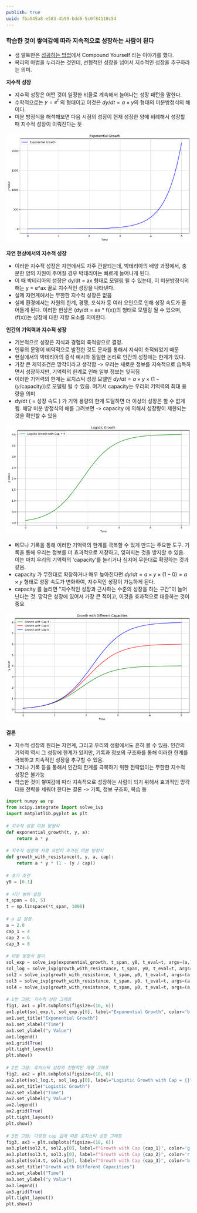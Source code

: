 ```yaml
---
publish: true
uuid: 7ba945a8-e583-4b99-bdd8-5c0f84118c54
---
```


### 학습한 것이 쌓여감에 따라 지속적으로 성장하는 사람이 된다

- 샘 알트만은 [성공하는 방법](https://blog.samaltman.com/how-to-be-successful)에서 Compound Yourself 라는 이야기를 했다.
- 복리의 마법을 누리라는 것인데, 선형적인 성장을 넘어서 지수적인 성장을 추구하라는 의미.

**지수적 성장**

- 지수적 성장은 어떤 것이 일정한 비율로 계속해서 늘어나는 성장 패턴을 말한다.
- 수학적으로는 $y = e^t$ 의 형태이고 이것은 $dy/dt = a \times y$의 형태의 미분방정식의 해이다.
- 미분 방정식을 해석해보면 다음 시점의 성장이 현재 성장한 양에 비례해서 성장할 때 지수적 성장이 이뤄진다는 뜻

![Exponential](img/grwoth/exponential.png)

**자연 현상에서의 지수적 성장**

- 이러한 지수적 성장은 자연에서도 자주 관찰되는데, 박테리아의 배양 과정에서, 충분한 양의 자원이 주어질 경우 박테리아는 빠르게 늘어나게 된다.
- 이 때 박테리아의 성장은 dy/dt = ax 형태로 모델링 될 수 있는데, 이 미분방정식의 해는 y = e^ax 꼴로 지수적인 성장을 나타낸다.
- 실제 자연계에서는 무한한 지수적 성장은 없음
- 실제 환경에서는 자원의 한계, 경쟁, 포식자 등 여러 요인으로 인해 성장 속도가 줄어들게 된다. 이러한 현상은 \(dy/dt = ax \* f(x)\)의 형태로 모델링 될 수 있으며, \(f(x)\)는 성장에 대한 저항 요소를 의미한다.

**인간의 기억력과 지수적 성장**

- 기본적으로 성장은 지식과 경험의 축적량으로 결정.
- 인류의 문명이 비약적으로 발전한 것도 문자를 통해서 지식이 축적되었기 때문
- 현실에서의 박테리아의 증식 예시와 동일한 논리로 인간의 성장에는 한계가 있다.
- 가장 큰 제약조건은 망각이라고 생각함 -> 우리는 새로운 정보를 지속적으로 습득하면서 성장하지만, 기억력의 한계로 인해 일부 정보는 잊혀짐
- 이러한 기억력의 한계는 로지스틱 성장 모델인 $dy/dt = a \times y \times (1 - (y/\text{capacity}))$로 모델링 될 수 있음. 여기서 capacity는 우리의 기억력의 최대 용량을 의미
- dy/dt ( = 성장 속도 ) 가 기억 용량의 한계 도달하면 더 이상의 성장은 할 수 없게 됨. 해당 미분 방정식의 해를 그려보면 -> capacity 에 의해서 성장량이 제한되는 것을 확인할 수 있음

![Exponential with cap](img/grwoth/logistic.png)

- 메모나 기록을 통해 이러한 기억력의 한계를 극복할 수 있게 만드는 주요한 도구. 기록을 통해 우리는 정보를 더 효과적으로 저장하고, 잊혀지는 것을 방지할 수 있음. 이는 마치 우리의 기억력의 'capacity'를 늘리거나 심지어 무한대로 확장하는 것과 같음.
- capacity 가 무한대로 확장하거나 매우 높아진다면 $dy/dt = a \times y \times ( 1 - 0) = a \times y$ 형태로 성장 속도가 변화하여, 지수적인 성장이 가능하게 된다.
- capacity 를 늘리면 "지수적인 성장과 근사하는 수준의 성장을 하는 구간"이 늘어난다는 것. 망각은 성장에 있어서 가장 큰 적이고, 이것을 효과적으로 대응하는 것이 중요

![Exponential with diffenet cap](img/grwoth/logistic_with_cap.png)

**결론**

- 지수적 성장의 원리는 자연계, 그리고 우리의 생활에서도 흔히 볼 수 있음. 인간의 기억력 역시 그 성장에 한계가 있지만, 기록과 정보의 구조화를 통해 이러한 한계를 극복하고 지속적인 성장을 추구할 수 있음.
- 그러나 기록 등을 통해서 인간의 한계를 극복하기 위한 전략없이는 무한한 지수적 성장은 불가능
- 학습한 것이 쌓여감에 따라 지속적으로 성장하는 사람이 되기 위해서 효과적인 망각 대응 전략을 세워야 한다는 결론 -> 기록, 정보 구조화, 복습 등

```python
import numpy as np
from scipy.integrate import solve_ivp
import matplotlib.pyplot as plt

# 지수적 성장 미분 방정식
def exponential_growth(t, y, a):
    return a * y

# 지수적 성장에 저항 요인이 추가된 미분 방정식
def growth_with_resistance(t, y, a, cap):
    return a * y * (1 - (y / cap))

# 초기 조건
y0 = [0.1]

# 시간 범위 설정
t_span = (0, 5)
t = np.linspace(*t_span, 1000)

# a 값 설정
a = 2.0
cap_1 = 4
cap_2 = 6
cap_3 = 8

# 미분 방정식 풀이
sol_exp = solve_ivp(exponential_growth, t_span, y0, t_eval=t, args=(a,))
sol_log = solve_ivp(growth_with_resistance, t_span, y0, t_eval=t, args=(a, cap_1))
sol2 = solve_ivp(growth_with_resistance, t_span, y0, t_eval=t, args=(a, cap_1))
sol3 = solve_ivp(growth_with_resistance, t_span, y0, t_eval=t, args=(a, cap_2))
sol4 = solve_ivp(growth_with_resistance, t_span, y0, t_eval=t, args=(a, cap_3))

# 1번 그림: 지수적 성장 그래프
fig1, ax1 = plt.subplots(figsize=(10, 6))
ax1.plot(sol_exp.t, sol_exp.y[0], label="Exponential Growth", color='b')
ax1.set_title("Exponential Growth")
ax1.set_xlabel("Time")
ax1.set_ylabel("y Value")
ax1.legend()
ax1.grid(True)
plt.tight_layout()
plt.show()

# 2번 그림: 로지스틱 성장의 전형적인 개형 그래프
fig2, ax2 = plt.subplots(figsize=(10, 6))
ax2.plot(sol_log.t, sol_log.y[0], label="Logistic Growth with Cap = {}".format(cap_1), color='g')
ax2.set_title("Logistic Growth")
ax2.set_xlabel("Time")
ax2.set_ylabel("y Value")
ax2.legend()
ax2.grid(True)
plt.tight_layout()
plt.show()

# 3번 그림: 다양한 cap 값에 따른 로지스틱 성장 그래프
fig3, ax3 = plt.subplots(figsize=(10, 6))
ax3.plot(sol2.t, sol2.y[0], label=f"Growth with Cap {cap_1}", color='g')
ax3.plot(sol3.t, sol3.y[0], label=f"Growth with Cap {cap_2}", color='r')
ax3.plot(sol4.t, sol4.y[0], label=f"Growth with Cap {cap_3}", color='b')
ax3.set_title("Growth with Different Capacities")
ax3.set_xlabel("Time")
ax3.set_ylabel("y Value")
ax3.legend()
ax3.grid(True)
plt.tight_layout()
plt.show()
```